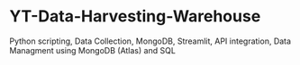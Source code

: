 # YT-Data-Harvesting-Warehouse
Python scripting, Data Collection, MongoDB, Streamlit, API integration, Data Managment using MongoDB (Atlas) and SQL
